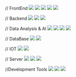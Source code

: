 // FrontEnd
<img src="https://img.shields.io/badge/html5-E34F26?style=flat-square&logo=html5&logoColor=white"> 
<img src="https://img.shields.io/badge/css-1572B6?style=flat-square&logo=css3&logoColor=white"> 
<img src="https://img.shields.io/badge/javascript-F7DF1E?style=flat-square&logo=javascript&logoColor=white"> 
<img src="https://img.shields.io/badge/bootstrap-7952B3?style=flat-square&logo=bootstrap&logoColor=white">
<img src="https://img.shields.io/badge/React-61DAFB?style=flat-square&logo=bootstrap&logoColor=white">

// Backend
<img src="https://img.shields.io/badge/Django-092E20?style=flat-square&logo=Django&logoColor=white">
<img src="https://img.shields.io/badge/Flask-000000?style=flat-square&logo=Flask&logoColor=white">
<img src="https://img.shields.io/badge/FastAPI-009688?style=flat-square&logo=fastapi&logoColor=white">

// Data Analysis & AI
<img src="https://img.shields.io/badge/python-3776AB?style=flat-square&logo=python&logoColor=white">
<img src="https://img.shields.io/badge/R-276DC3?style=flat-square&logo=R&logoColor=white">
<img src="https://img.shields.io/badge/Tensorflow-FF6F00?style=flat-square&logo=Tensorflow&logoColor=white">
<img src="https://img.shields.io/badge/OpenAI-412991?style=flat-square&logo=OpenAI&logoColor=white">

// DataBase
<img src="https://img.shields.io/badge/SQLite-003B57?style=flat-square&logo=SQLite&logoColor=white">
<img src="https://img.shields.io/badge/MySQL-4479A1?style=flat-square&logo=MySQL&logoColor=white">

// IOT
<img src="https://img.shields.io/badge/RaspberryPi-A22846?style=flat-square&logo=raspberrypi&logoColor=white">
<img src="https://img.shields.io/badge/Arduino-00878F?style=flat-square&logo=arduino&logoColor=white">

// Server
<img src="https://img.shields.io/badge/Linux-FCC624?style=flat-square&logo=Linux&logoColor=white">
<img src="https://img.shields.io/badge/AWS-232F3E?style=flat-square&logo=amazonaws&logoColor=white">
<img src="https://img.shields.io/badge/Azure-0078D4?style=flat-square&logo=microsoftazure&logoColor=white">

//Development Tools
<img src="https://img.shields.io/badge/pycharm-000000?style=flat-square&logo=pycharm&logoColor=white">
<img src="https://img.shields.io/badge/VSCode-007ACC?style=flat-square&logo=visualstudiocode&logoColor=white">
<img src="https://img.shields.io/badge/Colab-F9AB00?style=flat-square&logo=googlecolab&logoColor=white">
